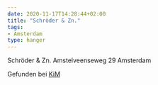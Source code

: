 ```yaml
---
date: 2020-11-17T14:28:44+02:00
title: "Schröder & Zn."
tags:
- Amsterdam
type: hanger
---
```


Schröder & Zn.
Amstelveenseweg 29
Amsterdam


<div class="source">Gefunden bei <a href="https://www.neue-arbeit-brockensammlung.de/geschaefte/zweigstelle-kim/">KiM</a></div>
